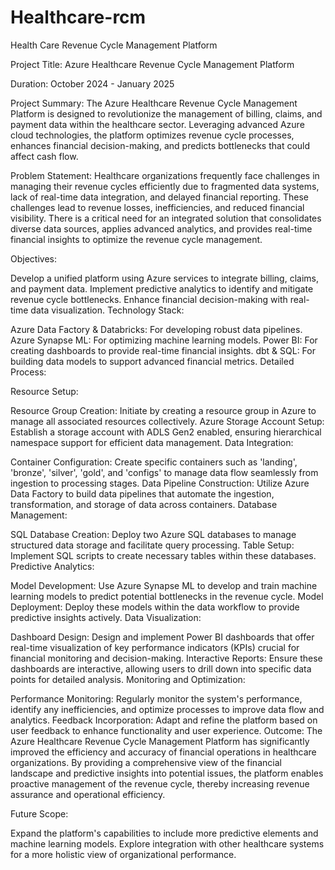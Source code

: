 # Healthcare-rcm
Health Care Revenue Cycle Management Platform

Project Title: Azure Healthcare Revenue Cycle Management Platform

Duration: October 2024 - January 2025

Project Summary:
The Azure Healthcare Revenue Cycle Management Platform is designed to revolutionize the management of billing, claims, and payment data within the healthcare sector. Leveraging advanced Azure cloud technologies, the platform optimizes revenue cycle processes, enhances financial decision-making, and predicts bottlenecks that could affect cash flow.

Problem Statement:
Healthcare organizations frequently face challenges in managing their revenue cycles efficiently due to fragmented data systems, lack of real-time data integration, and delayed financial reporting. These challenges lead to revenue losses, inefficiencies, and reduced financial visibility. There is a critical need for an integrated solution that consolidates diverse data sources, applies advanced analytics, and provides real-time financial insights to optimize the revenue cycle management.

Objectives:

Develop a unified platform using Azure services to integrate billing, claims, and payment data.
Implement predictive analytics to identify and mitigate revenue cycle bottlenecks.
Enhance financial decision-making with real-time data visualization.
Technology Stack:

Azure Data Factory & Databricks: For developing robust data pipelines.
Azure Synapse ML: For optimizing machine learning models.
Power BI: For creating dashboards to provide real-time financial insights.
dbt & SQL: For building data models to support advanced financial metrics.
Detailed Process:

Resource Setup:

Resource Group Creation: Initiate by creating a resource group in Azure to manage all associated resources collectively.
Azure Storage Account Setup: Establish a storage account with ADLS Gen2 enabled, ensuring hierarchical namespace support for efficient data management.
Data Integration:

Container Configuration: Create specific containers such as 'landing', 'bronze', 'silver', 'gold', and 'configs' to manage data flow seamlessly from ingestion to processing stages.
Data Pipeline Construction: Utilize Azure Data Factory to build data pipelines that automate the ingestion, transformation, and storage of data across containers.
Database Management:

SQL Database Creation: Deploy two Azure SQL databases to manage structured data storage and facilitate query processing.
Table Setup: Implement SQL scripts to create necessary tables within these databases.
Predictive Analytics:

Model Development: Use Azure Synapse ML to develop and train machine learning models to predict potential bottlenecks in the revenue cycle.
Model Deployment: Deploy these models within the data workflow to provide predictive insights actively.
Data Visualization:

Dashboard Design: Design and implement Power BI dashboards that offer real-time visualization of key performance indicators (KPIs) crucial for financial monitoring and decision-making.
Interactive Reports: Ensure these dashboards are interactive, allowing users to drill down into specific data points for detailed analysis.
Monitoring and Optimization:

Performance Monitoring: Regularly monitor the system's performance, identify any inefficiencies, and optimize processes to improve data flow and analytics.
Feedback Incorporation: Adapt and refine the platform based on user feedback to enhance functionality and user experience.
Outcome: The Azure Healthcare Revenue Cycle Management Platform has significantly improved the efficiency and accuracy of financial operations in healthcare organizations. By providing a comprehensive view of the financial landscape and predictive insights into potential issues, the platform enables proactive management of the revenue cycle, thereby increasing revenue assurance and operational efficiency.

Future Scope:

Expand the platform's capabilities to include more predictive elements and machine learning models.
Explore integration with other healthcare systems for a more holistic view of organizational performance.
